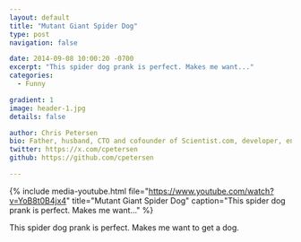 ```yaml
---
layout: default
title: "Mutant Giant Spider Dog"
type: post
navigation: false

date: 2014-09-08 10:00:20 -0700
excerpt: "This spider dog prank is perfect. Makes me want..."
categories:
  - Funny

gradient: 1
image: header-1.jpg
details: false

author: Chris Petersen
bio: Father, husband, CTO and cofounder of Scientist.com, developer, entrepreneur and technologist.
twitter: https://x.com/cpetersen
github: https://github.com/cpetersen

---
```


{% include media-youtube.html file="https://www.youtube.com/watch?v=YoB8t0B4jx4" title="Mutant Giant Spider Dog" caption="This spider dog prank is perfect. Makes me want..." %}

This spider dog prank is perfect. Makes me want to get a dog.
